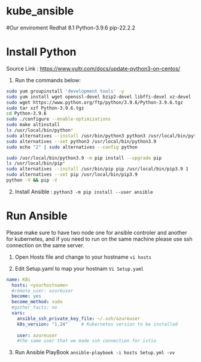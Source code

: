 # kube_ansible
#Our enviroment
Redhat 8.1
Python-3.9.6
pip-22.2.2

# Install Python
Source Link :
https://www.vultr.com/docs/update-python3-on-centos/

 1. Run the commands below:
 ```bash
 sudo yum groupinstall 'development tools' -y 
 sudo yum install wget openssl-devel bzip2-devel libffi-devel xz-devel -y
sudo wget https://www.python.org/ftp/python/3.9.6/Python-3.9.6.tgz
sudo tar xzf Python-3.9.6.tgz
cd Python-3.9.6 
sudo ./configure --enable-optimizations
sudo make altinstall
ls /usr/local/bin/python*
sudo alternatives --install /usr/bin/python3 python3 /usr/local/bin/python3.9 1 
sudo alternatives --set python3 /usr/local/bin/python3.9 
sudo echo "2" | sudo alternatives --config python

sudo /usr/local/bin/python3.9 -m pip install --upgrade pip
ls /usr/local/bin/pip*
sudo alternatives --install /usr/bin/pip pip /usr/local/bin/pip3.9 1 
sudo alternatives --set pip /usr/local/bin/pip3.9
python -V && pip -V
```
 2. Install Ansible : `python3 -m pip install --user ansible`

# Run Ansible
Please make sure to have two node one for ansible controler and another for kubernetes, and if you need to run on the same machine please use ssh connection on the same server.

1. Open Hosts file and change to your hostname
`vi hosts`

 2. Edit Setup.yaml to map your hostnam
`Vi Setup.yaml`

```yaml
name: K8s
  hosts: <yourhostname>
  #remote_user: azureuser
  become: yes
  become_method: sudo
  #gather_facts: no
  vars:
    ansible_ssh_private_key_file: ~/.ssh/azureuser       
    k8s_version: "1.24"     # Kubernetes version to be installed
    
    user: azureuser  
    #the same user that we made ssh connection for istio
```    
3.  Run Ansible PlayBook 
` ansible-playbook -i hosts Setup.yml -vv `
    


